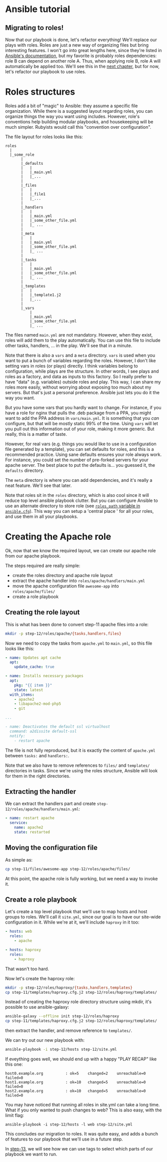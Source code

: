 Ansible tutorial
================

Migrating to roles!
--------------------

Now that our playbook is done, let's refactor everything! We'll replace
our plays with roles. Roles are just a new way of organizing files but
bring interesting features. I won't go into great lengths here, since
they're listed in
[Ansible's documentation](http://www.ansibleworks.com/docs/playbooks_roles.html#id5),
but my favorite is probably roles dependencies: role B can depend on
another role A. Thus, when applying role B, role A will automatically be
applied too. We'll see this in the [next
chapter](https://github.com/leucos/ansible-tuto/tree/master/step-13),
but for now, let's refactor our playbook to use roles.

# Roles structures

Roles add a bit of "magic" to Ansible: they assume a specific file
organization. While there is a suggested layout regarding roles, you can
organize things the way you want using includes. However, role's
conventions help building modular playbooks, and housekeeping will be
much simpler.
Rubyists would call this "convention over configuration".

The file layout for roles looks like this:

```
roles
  |
  |_some_role
       |
       |_defaults
       |   |
       |   |_main.yml
       |   |_...
       |
       |_files
       |   |
       |   |_file1
       |   |_...
       |
       |_handlers
       |   |
       |   |_main.yml
       |   |_some_other_file.yml
       |   |_ ...
       |
       |_meta
       |   |
       |   |_main.yml
       |   |_some_other_file.yml
       |   |_ ...
       |
       |_tasks
       |   |
       |   |_main.yml
       |   |_some_other_file.yml
       |   |_ ...
       |
       |_templates
       |   |
       |   |_template1.j2
       |   |_...
       |
       |_vars
           |
           |_main.yml
           |_some_other_file.yml
           |_ ...
```

The files named `main.yml` are not mandatory. However, when they exist,
roles will add them to the play automatically.
You can use this file to include other tasks, handlers, ... in the play.
We'll see that in a minute.

Note that there is also a `vars` and a `meta` directory. `vars` is used
when you want to put a bunch of variables regarding the roles. However,
I don't like setting vars in roles (or plays) directly. I think variables
belong to configuration, while plays are the structure. In other words,
I see plays and roles as a factory, and data as inputs to this factory.
So I really prefer to have "data" (e.g. variables) outside roles and
play. This way, I can share my roles more easily, without worrying about
exposing too much about my servers. But that's just a personal
preference. Ansible just lets you do it the way you want.

But you have some vars that you hardly want to change. For instance, if
you have a role for nginx that pulls the .deb package from a PPA, you
might want to add the PPA address in `vars/main.yml`. It is something
that you _can_ configure, but that will be mostly static 99% of the
time. Using `vars` will let you pull out this information out of your
role, making it more generic. But really, this is a matter of taste.

However, for real vars (e.g. things you would like to use in a
configuration file generated by a template), you can set defaults for
roles, and this is a recommended practice. Using sane defaults ensures
your role always work.
For instance, you could set the number of pre-forked servers for your
apache server. The best place to put the defaults is... you guessed it,
the `defaults` directory.

The `meta` directory is where you can add dependencies, and it's really
a neat feature. We'll see that later.

Note that roles sit in the `roles` directory, which is also cool since
it will reduce top level ansible playbook clutter. But you can configure
Ansible to use an alternate directory to store role (see [`roles_path`
variable in `ansible.cfg`](http://docs.ansible.com/intro_configuration.html#roles-path)).
This way you can setup a 'central place ' for all your roles, and use
them in all your playbooks.

# Creating the Apache role

Ok, now that we know the required layout, we can create our apache role
from our apache playbook.

The steps required are really simple:
- create the roles directory and apache role layout
- extract the apache handler into `roles/apache/handlers/main.yml`
- move the apache configuration file `awesome-app` into
  `roles/apache/files/`
- create a role playbook

## Creating the role layout

This is what has been done to convert step-11 apache files into a role:

```bash
mkdir -p step-12/roles/apache/{tasks,handlers,files}
```

Now we need to copy the tasks from `apache.yml` to `main.yml`, so this
file looks like this:

```yaml
- name: Updates apt cache
  apt:
    update_cache: true

- name: Installs necessary packages
  apt:
    pkg: "{{ item }}"
    state: latest
  with_items:
    - apache2
    - libapache2-mod-php5
    - git

...

- name: Deactivates the default ssl virtualhost
  command: a2dissite default-ssl
  notify:
    - restart apache
```

The file is not fully reproduced, but it is exactly the content of
`apache.yml` between `tasks:` and `handlers:`.

Note that we also have to remove references to `files/` and `templates/`
directories in tasks. Since we're using the roles structure, Ansible
will look for them in the right directories.

## Extracting the handler

We can extract the handlers part and create
`step-12/roles/apache/handlers/main.yml`:

```yaml
- name: restart apache
  service:
    name: apache2
    state: restarted
```

## Moving the configuration file

As simple as:

```bash
cp step-11/files/awesome-app step-12/roles/apache/files/
```

At this point, the apache role is fully working, but we need a way to
invoke it.

## Create a role playbook

Let's create a top level playbook that we'll use to map hosts and host
groups to roles. We'll call it `site.yml`, since our goal is to have our
site-wide configuration in it. While we're at it, we'll include
`haproxy` in it too:

```yaml
- hosts: web
  roles:
    - apache

- hosts: haproxy
  roles:
    - haproxy
```

That wasn't too hard.

Now let's create the haproxy role:

```bash
mkdir -p step-12/roles/haproxy/{tasks,handlers,templates}
cp step-11/templates/haproxy.cfg.j2 step-12/roles/haproxy/templates/
```
Instead of creating the haproxy role directory structure using mkdir, it's
possible to use ansible-galaxy:

```bash
ansible-galaxy --offline init step-12/roles/haproxy
cp step-11/templates/haproxy.cfg.j2 step-12/roles/haproxy/templates/
```

then extract the handler, and remove reference to `templates/`.

We can try out our new playbook with:

```bash
ansible-playbook -i step-12/hosts step-12/site.yml
```

If eveything goes well, we should end up with a happy "PLAY RECAP" like
this one:

```
host0.example.org          : ok=5    changed=2    unreachable=0 failed=0
host1.example.org          : ok=10   changed=5    unreachable=0 failed=0
host2.example.org          : ok=10   changed=5    unreachable=0 failed=0
```

You may have noticed that running all roles in site.yml can take a long
time.  What if you only wanted to push changes to web?  This is also
easy, with the limit flag:

    ansible-playbook -i step-12/hosts -l web step-12/site.yml

This concludes our migration to roles. It was quite easy, and adds a
bunch of features to our playbook that we'll use in a future step.

In
[step-13](https://github.com/leucos/ansible-tuto/tree/master/step-13),
we will see how we can use tags to select which parts of our playbook we
want to run.



